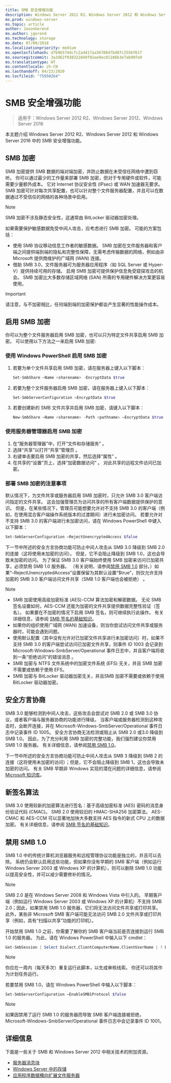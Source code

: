 ```yaml
---
title: SMB 安全增强功能
description: Windows Server 2012 R2、Windows Server 2012 和 Windows Server 2016 中的 SMB 加密功能的说明。
ms.prod: windows-server
ms.topic: article
author: JasonGerend
ms.author: jgerend
ms.technology: storage
ms.date: 07/09/2018
ms.localizationpriority: medium
ms.openlocfilehash: d7b96574dcfc2a4417aa36780d7bd87c2556f61f
ms.sourcegitcommit: 3a3d62f938322849f81ee9ec01186b3e7ab90fe0
ms.translationtype: HT
ms.contentlocale: zh-CN
ms.lasthandoff: 04/23/2020
ms.locfileid: "75950264"
---
```

# <a name="smb-security-enhancements"></a>SMB 安全增强功能

>适用于：Windows Server 2012 R2、Windows Server 2012、Windows Server 2016

本主题介绍 Windows Server 2012 R2、Windows Server 2012 和 Windows Server 2016 中的 SMB 安全增强功能。

## <a name="smb-encryption"></a>SMB 加密

SMB 加密提供 SMB 数据的端对端加密，并防止数据在未受信任网络中遭到窃听。 你可以通过最少的工作量来部署 SMB 加密，但对于专用硬件或软件，可能需要少量额外成本。 它对 Internet 协议安全性 (IPsec) 或 WAN 加速器无要求。 SMB 加密可针对每次共享配置，也可以针对整个文件服务器配置，并且可以在数据通过不受信任的网络的各种场景中启用。

>[!NOTE]
>SMB 加密不涉及静态安全性，这通常由 BitLocker 驱动器加密处理。

如果需要保护敏感数据免受中间人攻击，应考虑进行 SMB 加密。 可能的方案包括：

- 使用 SMB 协议移动信息工作者的敏感数据。 SMB 加密在文件服务器和客户端之间提供端到端的隐私和完整性保障，无需考虑传输数据的网络，例如由非 Microsoft 提供商维护的广域网 (WAN) 连接。
- 借助 SMB 3.0，文件服务器可为服务器应用程序（如 SQL Server 或 Hyper-V）提供持续可用的存储。 启用 SMB 加密可提供保护信息免受窥探攻击的机会。 SMB 加密比大多数存储区域网络 (SAN) 所需的专用硬件解决方案更容易使用。

>[!IMPORTANT]
>请注意，与不加密相比，任何端到端的加密保护都会产生显著的性能操作成本。

## <a name="enable-smb-encryption"></a>启用 SMB 加密

你可以为整个文件服务器启用 SMB 加密，也可以只为特定文件共享启用 SMB 加密。 可以使用以下方法之一来启用 SMB 加密:

### <a name="enable-smb-encryption-with-windows-powershell"></a>使用 Windows PowerShell 启用 SMB 加密

1. 若要为单个文件共享启用 SMB 加密，请在服务器上键入以下脚本：
    
    ```PowerShell
    Set-SmbShare –Name <sharename> -EncryptData $true
    ```
2. 若要为整个文件服务器启用 SMB 加密，请在服务器上键入以下脚本：
    
    ```PowerShell
    Set-SmbServerConfiguration –EncryptData $true
    ```
3. 若要创建新的 SMB 文件共享并启用 SMB 加密，请键入以下脚本：
    
    ```PowerShell
    New-SmbShare –Name <sharename> -Path <pathname> –EncryptData $true
    ```

### <a name="enable-smb-encryption-with-server-manager"></a>使用服务器管理器启用 SMB 加密

1. 在“服务器管理器”中，打开“文件和存储服务”  。
2. 选择“共享”以打开“共享”管理页  。
3. 右键单击要启用 SMB 加密的共享，然后选择“属性”  。
4. 在共享的“设置”页上，选择“加密数据访问”   。 对此共享的远程文件访问已加密。

### <a name="considerations-for-deploying-smb-encryption"></a>部署 SMB 加密的注意事项

默认情况下，为文件共享或服务器启用 SMB 加密时，只允许 SMB 3.0 客户端访问指定的文件共享。 这会加强管理员为访问共享的所有客户端数据提供保护的意识。 但是，在某些情况下，管理员可能想要允许对不支持 SMB 3.0 的客户端（例如，在使用混合客户端操作系统版本的过渡期间）进行未加密访问。 若要允许对不支持 SMB 3.0 的客户端进行未加密访问，请在 Windows PowerShell 中键入以下脚本：

```PowerShell
Set-SmbServerConfiguration –RejectUnencryptedAccess $false
```

下一节中所述的安全方言协商功能可防止中间人攻击从 SMB 3.0 降级到 SMB 2.0 的连接（这将使用未加密的访问）。 但是，它不会阻止降级到 SMB 1.0，这也会导致未加密的访问。 为了保证 SMB 3.0 客户端始终使用 SMB 加密来访问已加密共享，必须禁用 SMB 1.0 服务器。 （有关说明，请参阅[禁用 SMB 1.0](#disabling-smb-10) 部分。）如果“–RejectUnencryptedAccess”设置保留为其默认设置“$true”，则仅允许支持加密的 SMB 3.0 客户端访问文件共享（SMB 1.0 客户端也会被拒绝）   。

>[!NOTE]
>* SMB 加密使用高级加密标准 (AES)-CCM 算法加密和解密数据。 无论 SMB 签名设置如何，AES-CCM 还能为加密的文件共享提供数据完整性验证（签名）。 如果要在不加密的情况下启用 SMB 签名，则可继续执行此操作。 有关详细信息，请参阅 [SMB 签名的基础知识](https://blogs.technet.microsoft.com/josebda/2010/12/01/the-basics-of-smb-signing-covering-both-smb1-and-smb2/)。
>* 如果你的组织使用广域网 (WAN) 加速设备，则当你尝试访问文件共享或服务器时，可能会遇到问题。
>* 使用默认配置（其中没有允许对已加密文件共享进行未加密访问）时，如果不支持 SMB 3.0 的客户端尝试访问已加密文件共享，则事件 ID 1003 会记录到 Microsoft-Windows-SmbServer/Operational 事件日志中，并且客户端将收到一条“拒绝访问”的错误消息  。
>* SMB 加密与 NTFS 文件系统中的加密文件系统 (EFS) 无关，并且 SMB 加密不需要或依赖于使用 EFS。
>* SMB 加密与 BitLocker 驱动器加密无关，并且SMB 加密不需要或依赖于使用 BitLocker 驱动器加密。

## <a name="secure-dialect-negotiation"></a>安全方言协商

SMB 3.0 能够检测到中间人攻击，这些攻击会尝试对 SMB 2.0 或 SMB 3.0 协议，或者客户端与服务器协商的功能进行降级。 当客户端或服务器检测到这种攻击时，会断开连接，并在 Microsoft-Windows-SmbServer/Operational 事件日志中记录事件 ID 1005。 安全方言协商无法检测或阻止从 SMB 2.0 或3.0 降级到 SMB 1.0。 因此，为了充分利用 SMB 加密的完整功能，我们强烈建议你禁用 SMB 1.0 服务器。 有关详细信息，请参阅[禁用 SMB 1.0](#disabling-smb-10)。

下一节中所述的安全方言协商功能可防止中间人攻击从 SMB 3 降级到 SMB 2 的连接（这将使用未加密的访问）；但是，它不会阻止降级到 SMB 1，这也会导致未加密的访问。 有关 SMB 早期非 Windows 实现的潜在问题的详细信息，请参阅 [Microsoft 知识库](https://support.microsoft.com/kb/2686098)。

## <a name="new-signing-algorithm"></a>新签名算法

SMB 3.0 使用较新的加密算法进行签名：基于高级加密标准 (AES) 密码的消息身份验证代码 (CMAC)。 SMB 2.0 使用较旧的 HMAC-SHA256 加密算法。 AES-CMAC 和 AES-CCM 可以显著地加快大多数支持 AES 指令的新式 CPU 上的数据加密。 有关详细信息，请参阅 [SMB 签名的基础知识](https://blogs.technet.microsoft.com/josebda/2010/12/01/the-basics-of-smb-signing-covering-both-smb1-and-smb2/)。

## <a name="disabling-smb-10"></a>禁用 SMB 1.0

SMB 1.0 中的传统计算机浏览器服务和远程管理协议功能是独立的，并且可以去除。 系统仍会默认启用这些功能，但如果你没有早期的 SMB 客户端（例如运行 Windows Server 2003 或 Windows XP 的计算机），则可以删除 SMB 1.0 功能以提高安全性，并可以减少需要修补的情况。

>[!NOTE]
>SMB 2.0 是在 Windows Server 2008 和 Windows Vista 中引入的。 早期客户端（例如运行 Windows Server 2003 或 Windows XP 的计算机）不支持 SMB 2.0；因此，如果禁用 SMB 1.0 服务器，它们将无法访问文件共享或打印共享。 此外，某些非 Microsoft SMB 客户端可能无法访问 SMB 2.0 文件共享或打印共享（例如，具有“扫描以共享”功能的打印机）。

开始禁用 SMB 1.0 之前，你需要了解你的 SMB 客户端当前是否连接到运行 SMB 1.0 的服务器。 为此，请在 Windows PowerShell 中输入以下 cmdlet：

```PowerShell
Get-SmbSession | Select Dialect,ClientComputerName,ClientUserName | ? Dialect -lt 2
```

>[!NOTE]
>你应在一周内（每天多次）重复运行此脚本，以生成审核线索。 你还可以将其作为计划任务运行。

若要禁用 SMB 1.0，请在 Windows PowerShell 中输入以下脚本：

```PowerShell
Set-SmbServerConfiguration –EnableSMB1Protocol $false
```

>[!NOTE]
>如果因禁用了运行 SMB 1.0 的服务器而导致 SMB 客户端连接被拒绝，Microsoft-Windows-SmbServer/Operational 事件日志中会记录事件 ID 1001。

## <a name="more-information"></a>详细信息

下面是一些关于 SMB 和 Windows Server 2012 中相关技术的附加资源。

- [服务器消息块](file-server-smb-overview.md)
- [Windows Server 中的存储](../storage.md)
- [应用程序数据横向扩展文件服务器](../../failover-clustering/sofs-overview.md)